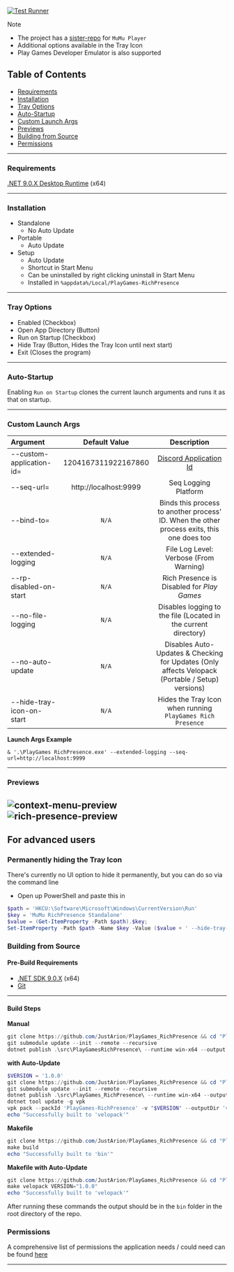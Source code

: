 [![Test Runner](https://github.com/JustArion/PlayGames_RichPresence/actions/workflows/tests.yml/badge.svg)](https://github.com/JustArion/PlayGames_RichPresence/actions/workflows/tests.yml)

> [!NOTE]
> - The project has a [sister-repo](https://github.com/JustArion/MuMu_RichPresence) for `MuMu Player`
> - Additional options available in the Tray Icon
> - Play Games Developer Emulator is also supported

## Table of Contents
- [Requirements](#requirements)
- [Installation](#installation)
- [Tray Options](#tray-options)
- [Auto-Startup](#auto-startup)
- [Custom Launch Args](#custom-launch-args)
- [Previews](#previews)
- [Building from Source](#building-from-source)
- [Permissions](#permissions)

---
### Requirements
[.NET 9.0.X Desktop Runtime](https://dotnet.microsoft.com/en-us/download/dotnet/thank-you/runtime-desktop-9.0.8-windows-x64-installer) (x64)

---
### Installation
- Standalone
    - No Auto Update
- Portable
    - Auto Update
- Setup
    - Auto Update
    - Shortcut in Start Menu
    - Can be uninstalled by right clicking uninstall in Start Menu
    - Installed in `%appdata%/Local/PlayGames-RichPresence`

---
### Tray Options

- Enabled (Checkbox)
- Open App Directory (Button)
- Run on Startup (Checkbox)
- Hide Tray (Button, Hides the Tray Icon until next start)
- Exit (Closes the program)

---
### Auto-Startup

Enabling `Run on Startup` clones the current launch arguments and runs it as that on startup.

---
### Custom Launch Args

| Argument                  |     Default Value     |                                           Description                                            |
|:--------------------------|:---------------------:|:------------------------------------------------------------------------------------------------:|
| --custom-application-id=  |  1204167311922167860  |              [Discord Application Id](https://discord.com/developers/applications)               |
| --seq-url=                | http://localhost:9999 |                                       Seq Logging Platform                                       |
| --bind-to=                |         `N/A`         |    Binds this process to another process' ID. When the other process exits, this one does too    |
| --extended-logging        |         `N/A`         |                              File Log Level: Verbose (From Warning)                              |
| --rp-disabled-on-start    |         `N/A`         |                            Rich Presence is Disabled for *Play Games*                            |
| --no-file-logging         |         `N/A`         |                 Disables logging to the file (Located in the current directory)                  |
| --no-auto-update          |         `N/A`         | Disables Auto-Updates & Checking for Updates (Only affects Velopack (Portable / Setup) versions) |
| --hide-tray-icon-on-start |         `N/A`         |                    Hides the Tray Icon when running `PlayGames Rich Presence`                    |

**Launch Args Example**

`& '.\PlayGames RichPresence.exe' --extended-logging --seq-url=http://localhost:9999`

---
### Previews
![context-menu-preview](images/TrayContextMenuPreview.png)
![rich-presence-preview](images/RichPresencePreview.png)
---

## For advanced users

### Permanently hiding the Tray Icon

There's currently no UI option to hide it permanently, but you can do so via the command line
- Open up PowerShell and paste this in

```ps1
$path = 'HKCU:\Software\Microsoft\Windows\CurrentVersion\Run'
$key = 'MuMu RichPresence Standalone'
$value = (Get-ItemProperty -Path $path).$key;
Set-ItemProperty -Path $path -Name $key -Value ($value + ' --hide-tray-icon-on-start')
```

### Building from Source

#### Pre-Build Requirements

- [.NET SDK 9.0.X](https://dotnet.microsoft.com/en-us/download/dotnet/thank-you/sdk-9.0.304-windows-x64-installer) (x64)<br>
- [Git](https://git-scm.com/downloads)

---
#### Build Steps

**Manual**
```ps1
git clone https://github.com/JustArion/PlayGames_RichPresence && cd "PlayGames_RichPresence"
git submodule update --init --remote --recursive
dotnet publish .\src\PlayGamesRichPresence\ --runtime win-x64 --output ./bin/
```

**with Auto-Update**
```ps1
$VERSION = '1.0.0'
git clone https://github.com/JustArion/PlayGames_RichPresence && cd "PlayGames_RichPresence"
git submodule update --init --remote --recursive
dotnet publish .\src\PlayGames_RichPresence\ --runtime win-x64 --output ./bin/
dotnet tool update -g vpk
vpk pack --packId 'PlayGames-RichPresence' -v "$VERSION" --outputDir 'velopack' --mainExe 'PlayGames RichPresence Standalone.exe' --packDir 'bin' --framework net9-x64-desktop
echo "Successfully built to 'velopack'"
```

**Makefile**
```ps1
git clone https://github.com/JustArion/PlayGames_RichPresence && cd "PlayGames_RichPresence"
make build
echo "Successfully built to 'bin'"
```

**Makefile with Auto-Update**
```ps1
git clone https://github.com/JustArion/PlayGames_RichPresence && cd "PlayGames_RichPresence"
make velopack VERSION="1.0.0"
echo "Successfully built to 'velopack'"
```

After running these commands the output should be in the `bin` folder in the root directory of the repo.

### Permissions

A comprehensive list of permissions the application needs / could need can be found [here](permissions.md)

---

